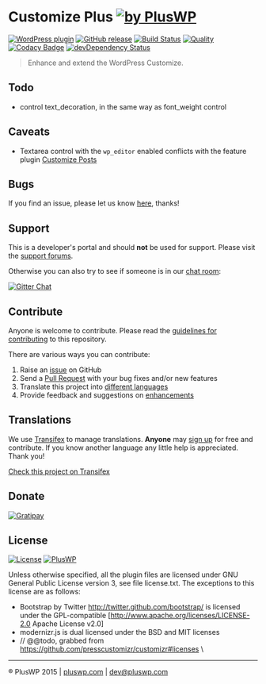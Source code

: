 # Customize Plus [![by PlusWP](https://img.shields.io/badge/by-PlusWP-lightgrey.svg?style=social)]()

[![WordPress plugin](https://img.shields.io/wordpress/plugin/v/customize-plus.svg)]()
[![GitHub release](https://img.shields.io/github/release/PlusWP/customize-plus.svg)]()
[![Build Status](https://scrutinizer-ci.com/g/PlusWP/customize-plus/badges/build.png?b=master)](https://scrutinizer-ci.com/g/PlusWP/customize-plus/build-status/master)
[![Quality](https://scrutinizer-ci.com/g/PlusWP/customize-plus/badges/quality-score.png?b=master)](https://scrutinizer-ci.com/g/PlusWP/customize-plus/?branch=master)
[![Codacy Badge](https://api.codacy.com/project/badge/13e6f4eb577b4480a617de3e8f1fe254)](https://www.codacy.com/app/kuus/customize-plus)
[![devDependency Status](https://david-dm.org/PlusWP/customize-plus/dev-status.svg)](https://david-dm.org/PlusWP/customize-plus#info=devDependencies)

> Enhance and extend the WordPress Customize.


Todo
---------------
- control text_decoration, in the same way as font_weight control


Caveats
---------------
- Textarea control with the `wp_editor` enabled conflicts with the feature plugin [Customize Posts](@@todo)


Bugs
---------------
If you find an issue, please let us know [here](https://github.com/PlusWP/customize-plus/issues?state=open), thanks!


Support
---------------
This is a developer's portal and should **not** be used for support. Please visit the [support forums](https://pluswp.com/support).

Otherwise you can also try to see if someone is in our [chat room](https://gitter.im/PlusWP/chat):

[![Gitter Chat](http://img.shields.io/badge/GITTER-JOIN%20CHAT-1DCE73.svg)](https://gitter.im/PlusWP/chat)


Contribute
---------------
Anyone is welcome to contribute. Please read the [guidelines for contributing](https://github.com/PlusWP/customize-plus/blob/master/CONTRIBUTING.md) to this repository.

There are various ways you can contribute:

1. Raise an [issue](https://github.com/PlusWP/customize-plus/issues) on GitHub
2. Send a [Pull Request](https://help.github.com/articles/creating-a-pull-request/) with your bug fixes and/or new features
3. Translate this project into [different languages](https://www.transifex.com/projects/p/customize-plus/)
4. Provide feedback and suggestions on [enhancements](https://github.com/PlusWP/customize-plus/issues?direction=desc&labels=Enhancement&page=1&sort=created&state=open)


Translations
---------------

We use [Transifex](https://www.transifex.com) to manage translations. **Anyone** may [sign up](https://www.transifex.com/signup/) for free and contribute. If you know another language any little help is appreciated. Thank you!

[Check this project on Transifex](https://www.transifex.com/PlusWP/customize-plus/)


Donate
---------------
[![Gratipay](https://img.shields.io/gratipay/PlusWP.svg)](https://gratipay.com/PlusWP)


License
---------------
 [![License](https://img.shields.io/badge/license-GPL--3.0%2B-blue.svg)](https://github.com/PlusWP/customize-plus--theme/blob/master/license.txt) [![PlusWP](https://img.shields.io/badge/%C2%A9PlusWP-2015-blue.svg)](http://pluswp.com)

Unless otherwise specified, all the plugin files are licensed under GNU General Public License version 3, see file license.txt. The exceptions to this license are as follows:

- Bootstrap by Twitter http://twitter.github.com/bootstrap/ is licensed under the GPL-compatible [http://www.apache.org/licenses/LICENSE-2.0 Apache License v2.0]
- modernizr.js is dual licensed under the BSD and MIT licenses
- // @@todo, grabbed from https://github.com/presscustomizr/customizr#licenses \\


---------------
:registered: PlusWP 2015 | [pluswp.com](http://pluswp.com) | dev@pluswp.com
